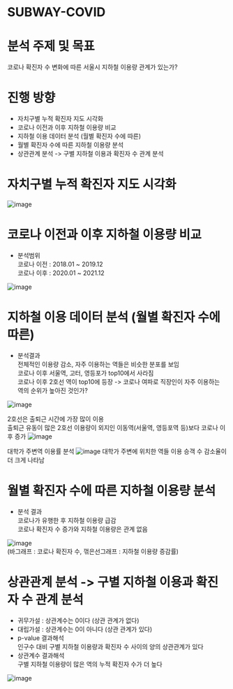 # SUBWAY-COVID

# 분석 주제 및 목표
코로나 확진자 수 변화에 따른 서울시 지하철 이용량 관계가 있는가?


# 진행 방향

- 자치구별 누적 확진자 지도 시각화
- 코로나 이전과 이후 지하철 이용량 비교
- 지하철 이용 데이터 분석 (월별 확진자 수에 따른)
- 월별 확진자 수에 따른 지하철 이용량 분석
- 상관관계 분석 -> 구별 지하철 이용과 확진자 수 관계 분석


# 자치구별 누적 확진자 지도 시각화
![image](https://user-images.githubusercontent.com/33649931/178296125-cefac96d-6d5f-4f27-8bcd-bb09fb90866c.png)


# 코로나 이전과 이후 지하철 이용량 비교
- 분석범위  
코로나 이전 : 2018.01 ~ 2019.12  
코로나 이후 : 2020.01 ~ 2021.12

![image](https://user-images.githubusercontent.com/33649931/178296809-81319a52-c9b4-46b9-9091-67287c2a3e68.png)


# 지하철 이용 데이터 분석 (월별 확진자 수에 따른)
- 분석결과  
전체적인 이용량 감소, 자주 이용하는 역들은 비슷한 분포를 보임  
코로나 이후 서울역, 고터, 영등포가 top10에서 사라짐  
코로나 이후 2호선 역이 top10에 등장 -> 코로나 여파로 직장인이 자주 이용하는 역의 순위가 높아진 것인가?

![image](https://user-images.githubusercontent.com/33649931/178297561-0804bdf6-b2d1-4581-93fe-0eb90c71a8f3.png)

2호선은 출퇴근 시간에 가장 많이 이용  
출퇴근 유동이 많은 2호선 이용량이 외지인 이동역(서울역, 영등포역 등)보다 코로나 이후 증가
![image](https://user-images.githubusercontent.com/33649931/178297654-7d26869d-c9da-4caa-8316-af57913ca7e6.png)

대학가 주변역 이용률 분석
![image](https://user-images.githubusercontent.com/33649931/178298315-c9b78a28-3587-46a4-b228-ff4ced8a75e6.png)
대학가 주변에 위치한 역들 이용 승객 수  감소율이 더 크게 나타남

# 월별 확진자 수에 따른 지하철 이용량 분석
- 분석 결과  
코로나가 유행한 후 지하철 이용량 급감  
코로나 확진자 수 증가와 지하철 이용량은 관계 없음

![image](https://user-images.githubusercontent.com/33649931/178298871-b2c6e946-44c9-4c0c-9eb2-f21af0c61df6.png)  
(바그래프 : 코로나 확진자 수, 꺾은선그래프 : 지하철 이용량 증감률)


# 상관관계 분석 -> 구별 지하철 이용과 확진자 수 관계 분석
- 귀무가설 : 상관계수는 0이다 (상관 관계가 없다)
- 대립가설 : 상관계수는 0이 아니다 (상관 관계가 있다)
- p-value 결과해석  
인구수 대비 구별 지하철 이용량과 확진자 수 사이의 양의 상관관계가 있다
- 상관계수 결과해석  
구별 지하철 이용량이 많은 역의 누적 확진자 수가 더 높다

![image](https://user-images.githubusercontent.com/33649931/178300464-79ab560c-41ae-476d-907a-220cd5543f99.png)


